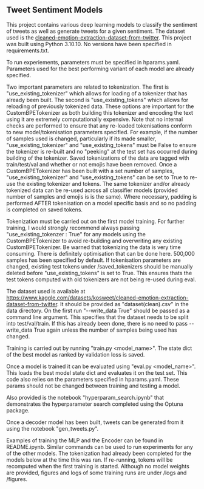 ## Tweet Sentiment Models

This project contains various deep learning models to classify the sentiment of tweets as well as generate tweets for a given sentiment. The dataset used is the [cleaned-emotion-extraction-dataset-from-twitter](https://www.kaggle.com/datasets/kosweet/cleaned-emotion-extraction-dataset-from-twitter). This project was built using Python 3.10.10. No versions have been specified in requirements.txt.

To run experiements, parameters must be specified in hparams.yaml. Parameters used for the best performing variant of each model are already specified.

Two important parameters are related to tokenization. The first is "use_existing_tokenizer" which allows for loading of a tokenizer that has already been built. The second is "use_existing_tokens" which allows for reloading of previously tokenized data. These options are important for the CustomBPETokenizer as both building this tokenizer and encoding the text using it are extremely computationally expensive. Note that no internal checks are performed to ensure that any re-loaded tokenisations conform to new model/tokenisation parameters specified. For example, if the number of samples used is changed, particularly if its made smaller, "use_existing_tokenizer" and "use_existing_tokens" must be False to ensure the tokenizer is re-built and no "peeking" at the test set has occurred during building of the tokenizer. Saved tokenizations of the data are tagged with train/test/val and whether or not emojis have been removed. Once a CustomBPETokenizer has been built with a set number of samples, "use_existing_tokenizer" and "use_existing_tokens" can be set to True to re-use the existing tokenizer and tokens. The same tokenizer and/or already tokenized data can be re-used across all classifier models (provided number of samples and emojis is is the same). Where necessary, padding is performed AFTER tokenisation on a model specific basis and so no padding is completed on saved tokens.

Tokenization must be carried out on the first model training. For further training, I would strongly recommend always passing "use_existing_tokenzer : True" for any models using the CustomBPETokenizer to avoid re-building and overwriting any existing CustomBPETokenizer. Be warned that tokenizing the data is very time consuming. There is definitely optimisation that can be done here. 500,000 samples has been specified by default. If tokenisation parameters are changed, existing test tokens under /saved_tokenizers should be manually deleted before "use_existing_tokens" is set to True. This ensures thats the test tokens computed with old tokenizers are not being re-used during eval.

The dataset used is available at https://www.kaggle.com/datasets/kosweet/cleaned-emotion-extraction-dataset-from-twitter. It should be provided as "dataset(clean).csv" in the data directory. On the first run "--write_data True" should be passed as a command line argument. This specifies that the dataset needs to be split into test/val/train. If this has already been done, there is no need to pass --write_data True again unless the number of samples being used has changed.

Training is carried out by running "train.py <model_name>". The state dict of the best model as ranked by validation loss is saved.

Once a model is trained it can be evaluated using "eval.py <model_name>". This loads the best model state dict and evaluates it on the test set. This code also relies on the parameters specified in hparams.yaml. These params should not be changed between training and testing a model.

Also provided is the notebook "hyperparam_search.ipynb" that demonstrates the hyperparameter search completed using the Optuna package.

Once a decoder model has been built, tweets can be generated from it using the notebook "gen_tweets.py".

Examples of training the MLP and the Encoder can be found in README.ipynb. Similar commands can be used to run experiments for any of the other models. The tokenization had already been completed for the models below at the time this was ran. If re-running, tokens will be recomputed when the first training is started. Although no model weights are provided, figures and logs of some training runs are under /logs and /figures.
